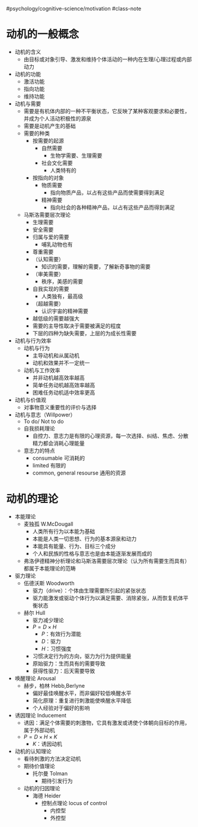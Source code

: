 #psychology/cognitive-science/motivation #class-note 

# 动机的一般概念

- 动机的含义
	- 由目标或对象引导、激发和维持个体活动的一种内在生理/心理过程或内部动力
- 动机的功能
	- 激活功能
	- 指向功能
	- 维持功能
- 动机与需要
	- 需要是有机体内部的一种不平衡状态，它反映了某种客观要求和必要性，并成为个人活动积极性的源泉
	- 需要是动机产生的基础
	- 需要的种类
		- 按需要的起源
			- 自然需要
				- 生物学需要、生理需要
			- 社会文化需要
				- 人类特有的
		- 按指向的对象
			- 物质需要
				- 指向物质产品，以占有这些产品而使需要得到满足
			- 精神需要
				- 指向社会的各种精神产品，以占有这些产品而得到满足
	- 马斯洛需要层次理论
		- 生理需要
		- 安全需要
		- 归属与爱的需要
			- 哺乳动物也有
		- 尊重需要
		- （认知需要）
			- 知识的需要，理解的需要，了解新奇事物的需要
		- （审美需要）
			- 秩序，美感的需要
		- 自我实现的需要
			- 人类独有，最高级
		- （超越需要）
			- 认识宇宙的精神需要
		- 越低级的需要越强大
		- 需要的主导性取决于需要被满足的程度
		- 下层的四种为缺失需要，上层的为成长性需要
- 动机与行为效率
	- 动机与行为
		- 主导动机和从属动机
		- 动机和效果并不一定统一
	- 动机与工作效率
		- 并非动机越高效率越高
		- 简单任务动机越高效率越高
		- 困难任务动机适中效率更高
- 动机与价值观
	- 对事物意义重要性的评价与选择
- 动机与意志（Willpower）
	- To do/ Not to do
	- 自我损耗理论
		- 自控力、意志力是有限的心理资源，每一次选择、纠结、焦虑、分散精力都会消耗心理能量
	- 意志力的特点
		- consumable 可消耗的
		- limited 有限的
		- common, general resourse 通用的资源

# 动机的理论

- 本能理论
	- 麦独孤 W.McDougall
		- 人类所有行为以本能为基础
		- 本能是人类一切思想、行为的基本源泉和动力
		- 本能具有能量、行为、目标三个成分
		- 个人和民族的性格与意志也是由本能逐渐发展而成的
	- 弗洛伊德精神分析理论和马斯洛需要层次理论（认为所有需要生而具有）都属于本能理论的范畴
- 驱力理论
	- 伍德沃斯 Woodworth
		- 驱力（drive）：个体由生理需要所引起的紧张状态
		- 驱力能激发或驱动个体行为以满足需要、消除紧张，从而恢复机体平衡状态
	- 赫尔 Hull
		- 驱力减少理论
		- $P = D \times H$
			- $P$：有效行为潜能
			- $D$：驱力
			- $H$：习惯强度
		- 习惯决定行为的方向，驱力为行为提供能量
		- 原始驱力：生而具有的需要导致
		- 获得性驱力：后天需要导致
- 唤醒理论 Arousal
	- 赫步，柏林 Hebb,Berlyne
		- 偏好最佳唤醒水平，而非偏好较低唤醒水平
		- 简化原理：重复进行刺激能使唤醒水平降低
		- 个人经验对于偏好的影响
- 诱因理论 Inducement
	- 诱因：满足个体需要的刺激物，它具有激发或诱使个体朝向目标的作用，属于外部动机
	- $P = D \times H \times K$
		- $K$：诱因动机
- 动机的认知理论
	- 看待刺激的方法决定动机
	- 期待价值理论
		- 托尔曼 Tolman
			- 期待引发行为
	- 动机的归因理论
		- 海德 Heider
			- 控制点理论 locus of control
				- 内控型
				- 外控型